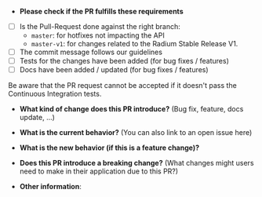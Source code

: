 * **Please check if the PR fulfills these requirements**
- [ ] Is the Pull-Request done against the right branch:
  - `master`: for hotfixes not impacting the API
  - `master-v1`: for changes related to the Radium Stable Release V1.
- [ ] The commit message follows our guidelines
- [ ] Tests for the changes have been added (for bug fixes / features)
- [ ] Docs have been added / updated (for bug fixes / features)

Be aware that the PR request cannot be accepted if it doesn't pass the Continuous Integration tests.


* **What kind of change does this PR introduce?** (Bug fix, feature, docs update, ...)



* **What is the current behavior?** (You can also link to an open issue here)



* **What is the new behavior (if this is a feature change)?**



* **Does this PR introduce a breaking change?** (What changes might users need to make in their application due to this PR?)



* **Other information**:
